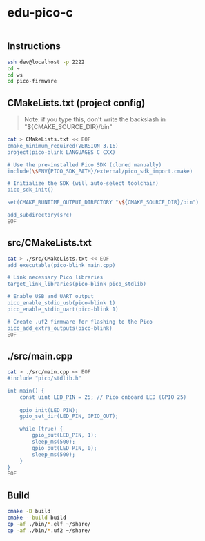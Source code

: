 # edu-pico-c

```bash
```



## Instructions

```bash
ssh dev@localhost -p 2222
cd ~
cd ws
cd pico-firmware
```

## CMakeLists.txt (project config)

> Note: if you type this, don't write the backslash in "\${CMAKE_SOURCE_DIR}/bin"

```bash
cat > CMakeLists.txt << EOF
cmake_minimum_required(VERSION 3.16)
project(pico-blink LANGUAGES C CXX)

# Use the pre-installed Pico SDK (cloned manually)
include(\$ENV{PICO_SDK_PATH}/external/pico_sdk_import.cmake)

# Initialize the SDK (will auto-select toolchain)
pico_sdk_init()

set(CMAKE_RUNTIME_OUTPUT_DIRECTORY "\${CMAKE_SOURCE_DIR}/bin")

add_subdirectory(src)
EOF
```

## src/CMakeLists.txt

```bash
cat > ./src/CMakeLists.txt << EOF
add_executable(pico-blink main.cpp)

# Link necessary Pico libraries
target_link_libraries(pico-blink pico_stdlib)

# Enable USB and UART output
pico_enable_stdio_usb(pico-blink 1)
pico_enable_stdio_uart(pico-blink 1)

# Create .uf2 firmware for flashing to the Pico
pico_add_extra_outputs(pico-blink)
EOF
```
## ./src/main.cpp

```bash
cat > ./src/main.cpp << EOF
#include "pico/stdlib.h"

int main() {
    const uint LED_PIN = 25; // Pico onboard LED (GPIO 25)
    
    gpio_init(LED_PIN);
    gpio_set_dir(LED_PIN, GPIO_OUT);

    while (true) {
        gpio_put(LED_PIN, 1);
        sleep_ms(500);
        gpio_put(LED_PIN, 0);
        sleep_ms(500);
    }
}
EOF
```

## Build

```bash
cmake -B build
cmake --build build
cp -af ./bin/*.elf ~/share/
cp -af ./bin/*.uf2 ~/share/
```

